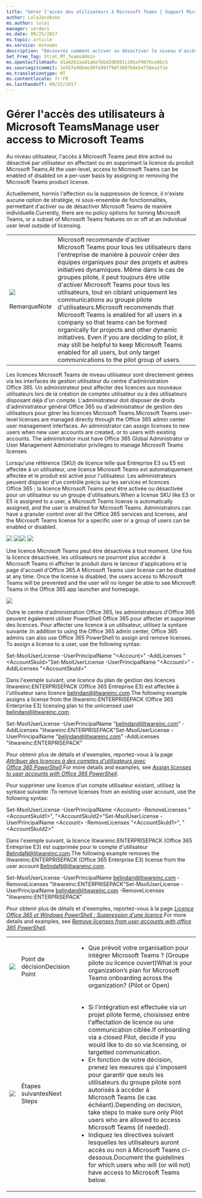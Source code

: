 ```yaml
---
title: "Gérer l'accès des utilisateurs à Microsoft Teams | Support Microsoft"
author: LolaJacobsen
ms.author: lolaj
manager: serdars
ms.date: 09/25/2017
ms.topic: article
ms.service: msteams
description: "Découvrez comment activer ou désactiver le niveau d'accès par utilisateur."
Set_Free_Tag: Strat_MT_TeamsAdmin
ms.openlocfilehash: d1a0262aa41a6e7bbd2d6891c26baf9976ce86c5
ms.sourcegitcommit: 2e557e90b4e30fe99ff9df3897b8e54f38ea2f2e
ms.translationtype: HT
ms.contentlocale: fr-FR
ms.lasthandoff: 09/22/2017
---
```

<a name="manage-user-access-to-microsoft-teams"></a><span data-ttu-id="83789-103">Gérer l'accès des utilisateurs à Microsoft Teams</span><span class="sxs-lookup"><span data-stu-id="83789-103">Manage user access to Microsoft Teams</span></span>
=====================================

<span data-ttu-id="83789-104">Au niveau utilisateur, l'accès à Microsoft Teams peut être activé ou désactivé par utilisateur en affectant ou en supprimant la licence du produit Microsoft Teams.</span><span class="sxs-lookup"><span data-stu-id="83789-104">At the user-level, access to Microsoft Teams can be enabled of disabled on a per-user basis by assigning or removing the Microsoft Teams product license.</span></span>

<span data-ttu-id="83789-105">Actuellement, hormis l'affection ou la suppression de licence, il n'existe aucune option de stratégie, ni sous-ensemble de fonctionnalités, permettant d'activer ou de désactiver Microsoft Teams de manière individuelle.</span><span class="sxs-lookup"><span data-stu-id="83789-105">Currently, there are no policy options for turning Microsoft Teams, or a subset of Microsoft Teams features on or off at an individual user level outside of licensing.</span></span>

| | |
|---------|---------|
|![](media/Manage_user_access_to_Microsoft_Teams_image1.png)<br></br><span data-ttu-id="83789-106">Remarque</span><span class="sxs-lookup"><span data-stu-id="83789-106">Note</span></span> |<span data-ttu-id="83789-p101">Microsoft recommande d'activer Microsoft Teams pour tous les utilisateurs dans l'entreprise de manière à pouvoir créer des équipes organiques pour des projets et autres initiatives dynamiques. Même dans le cas de groupes pilote, il peut toujours être utile d'activer Microsoft Teams pour tous les utilisateurs, tout en ciblant uniquement les communications au groupe pilote d'utilisateurs.</span><span class="sxs-lookup"><span data-stu-id="83789-p101">Microsoft recommends that Microsoft Teams is enabled for all users in a company so that teams can be formed organically for projects and other dynamic initiatives. Even if you are deciding to pilot, it may still be helpful to keep Microsoft Teams enabled for all users, but only target communications to the pilot group of users.</span></span> |

<span data-ttu-id="83789-p102">Les licences Microsoft Teams de niveau utilisateur sont directement gérées via les interfaces de gestion utilisateur du centre d'administration Office 365. Un administrateur peut affecter des licences aux nouveaux utilisateurs lors de la création de comptes utilisateur ou à des utilisateurs disposant déjà d'un compte. L'administrateur doit disposer de droits d'administrateur général Office 365 ou d'administrateur de gestion des utilisateurs pour gérer les licences Microsoft Teams.</span><span class="sxs-lookup"><span data-stu-id="83789-p102">Microsoft Teams user-level licenses are managed directly through the Office 365 admin center user management interfaces. An administrator can assign licenses to new users when new user accounts are created, or to users with existing accounts. The administrator must have Office 365 Global Administrator or User Management Administrator privileges to manage Microsoft Teams licenses.</span></span>

<span data-ttu-id="83789-p103">Lorsqu'une référence (SKU) de licence telle que Entreprise E3 ou E5 est affectée à un utilisateur, une licence Microsoft Teams est automatiquement affectée et le produit est activé pour l'utilisateur. Les administrateurs peuvent disposer d'un contrôle précis sur les services et licences Office 365 ; la licence Microsoft Teams peut être activée ou désactivée pour un utilisateur ou un groupe d'utilisateurs.</span><span class="sxs-lookup"><span data-stu-id="83789-p103">When a license SKU like E3 or E5 is assigned to a user, a Microsoft Teams license is automatically assigned, and the user is enabled for Microsoft Teams. Administrators can have a granular control over all the Office 365 services and licenses, and the Microsoft Teams license for a specific user or a group of users can be enabled or disabled.</span></span>

<span data-ttu-id="83789-114">![](media/Manage_user_access_to_Microsoft_Teams_image2.png) ![](media/Manage_user_access_to_Microsoft_Teams_image3.png)</span><span class="sxs-lookup"><span data-stu-id="83789-114">![](media/Manage_user_access_to_Microsoft_Teams_image2.png) ![](media/Manage_user_access_to_Microsoft_Teams_image3.png)</span></span>

<span data-ttu-id="83789-p104">Une licence Microsoft Teams peut être désactivée à tout moment. Une fois la licence désactivée, les utilisateurs ne pourront plus accéder à Microsoft Teams ni afficher le produit dans le lanceur d'applications et la page d'accueil d'Office 365.</span><span class="sxs-lookup"><span data-stu-id="83789-p104">A Microsoft Teams user license can be disabled at any time. Once the license is disabled, the users access to Microsoft Teams will be prevented and the user will no longer be able to see Microsoft Teams in the Office 365 app launcher and homepage.</span></span>

![](media/Manage_user_access_to_Microsoft_Teams_image4.png)

<span data-ttu-id="83789-p105">Outre le centre d'administration Office 365, les administrateurs d'Office 365 peuvent également utiliser PowerShell Office 365 pour affecter et supprimer des licences. Pour affecter une licence à un utilisateur, utilisez la syntaxe suivante :</span><span class="sxs-lookup"><span data-stu-id="83789-p105">In addition to using the Office 365 admin center, Office 365 admins can also use Office 365 PowerShell to assign and remove licenses. To assign a license to a user, use the following syntax:</span></span>

<span data-ttu-id="83789-119">Set-MsolUserLicense -UserPrincipalName "\<Account\>" -AddLicenses "\<AccountSkuId\>"</span><span class="sxs-lookup"><span data-stu-id="83789-119">Set-MsolUserLicense -UserPrincipalName "\<Account\>" -AddLicenses "\<AccountSkuId\>"</span></span>

<span data-ttu-id="83789-120">Dans l'exemple suivant, une licence du plan de gestion des licences litwareinc:ENTERPRISEPACK (Office 365 Entreprise E3) est affectée à l'utilisateur sans licence belindan@litwareinc.com.</span><span class="sxs-lookup"><span data-stu-id="83789-120">The following example assigns a license from the litwareinc:ENTERPRISEPACK (Office 365 Enterprise E3) licensing plan to the unlicensed user belindan@litwareinc.com.</span></span>

<span data-ttu-id="83789-121">Set-MsolUserLicense -UserPrincipalName "belindan@litwareinc.com" -AddLicenses "litwareinc:ENTERPRISEPACK"</span><span class="sxs-lookup"><span data-stu-id="83789-121">Set-MsolUserLicense -UserPrincipalName "belindan@litwareinc.com" -AddLicenses "litwareinc:ENTERPRISEPACK"</span></span>

<span data-ttu-id="83789-122">Pour obtenir plus de détails et d'exemples, reportez-vous à la page [*Attribuer des licences à des comptes d'utilisateurs avec Office 365 PowerShell*](https://go.microsoft.com/fwlink/?linkid=855755).</span><span class="sxs-lookup"><span data-stu-id="83789-122">For more details and examples, see [*Assign licenses to user accounts with Office 365 PowerShell*](https://go.microsoft.com/fwlink/?linkid=855755).</span></span>

<span data-ttu-id="83789-123">Pour supprimer une licence d'un compte utilisateur existant, utilisez la syntaxe suivante :</span><span class="sxs-lookup"><span data-stu-id="83789-123">To remove licenses from an existing user account, use the following syntax:</span></span>

<span data-ttu-id="83789-124">Set-MsolUserLicense -UserPrincipalName \<Account\> -RemoveLicenses "\<AccountSkuId1\>", "\<AccountSkuId2\>"</span><span class="sxs-lookup"><span data-stu-id="83789-124">Set-MsolUserLicense -UserPrincipalName \<Account\> -RemoveLicenses "\<AccountSkuId1\>", "\<AccountSkuId2\>"</span></span>

<span data-ttu-id="83789-125">Dans l'exemple suivant, la licence litwareinc:ENTERPRISEPACK (Office 365 Entreprise E3) est supprimée pour le compte d'utilisateur BelindaN@litwareinc.com.</span><span class="sxs-lookup"><span data-stu-id="83789-125">The following example removes the litwareinc:ENTERPRISEPACK (Office 365 Enterprise E3) license from the user account BelindaN@litwareinc.com.</span></span>

<span data-ttu-id="83789-126">Set-MsolUserLicense -UserPrincipalName belindan@litwareinc.com -RemoveLicenses "litwareinc:ENTERPRISEPACK"</span><span class="sxs-lookup"><span data-stu-id="83789-126">Set-MsolUserLicense -UserPrincipalName belindan@litwareinc.com -RemoveLicenses "litwareinc:ENTERPRISEPACK"</span></span>

<span data-ttu-id="83789-127">Pour obtenir plus de détails et d'exemples, reportez-vous à la page [*Licence Office 365 et Windows PowerShell : Suppression d'une licence*](https://go.microsoft.com/fwlink/?linkid=855756).</span><span class="sxs-lookup"><span data-stu-id="83789-127">For more details and examples, see [*Remove licenses from user accounts with office 365 PowerShell*](https://go.microsoft.com/fwlink/?linkid=855756).</span></span>

| | | |
|---------|---------|---------|
|![](media/Manage_user_access_to_Microsoft_Teams_image5.png)     |<span data-ttu-id="83789-128">Point de décision</span><span class="sxs-lookup"><span data-stu-id="83789-128">Decision Point</span></span>         |<ul><li><span data-ttu-id="83789-p106">Que prévoit votre organisation pour intégrer Microsoft Teams ?  (Groupe pilote ou licence ouvert)</span><span class="sxs-lookup"><span data-stu-id="83789-p106">What is your organization’s plan for Microsoft Teams onboarding across the organization?  (Pilot or Open)</span></span></li></ul>         |
|![](media/Manage_user_access_to_Microsoft_Teams_image6.png)     |<span data-ttu-id="83789-131">Étapes suivantes</span><span class="sxs-lookup"><span data-stu-id="83789-131">Next Steps</span></span>         |<ul><li><span data-ttu-id="83789-132">Si l'intégration est effectuée via un projet pilote fermé, choisissez entre l'affectation de licence ou une communication ciblée.</span><span class="sxs-lookup"><span data-stu-id="83789-132">If onboarding via a closed Pilot, decide if you would like to do so via licensing, or targetted communication.</span></span></li><li><span data-ttu-id="83789-133">En fonction de votre décision, prenez les mesures qui s'imposent pour garantir que seuls les utilisateurs du groupe pilote sont autorisés à accéder à Microsoft Teams (le cas échéant).</span><span class="sxs-lookup"><span data-stu-id="83789-133">Depending on decision, take steps to make sure only Pilot users who are allowed to access Microsoft Teams (if needed).</span></span></li><li><span data-ttu-id="83789-134">Indiquez les directives suivant lesquelles les utilisateurs auront accès ou non à Microsoft Teams ci-dessous.</span><span class="sxs-lookup"><span data-stu-id="83789-134">Document the guidelines for which users who will (or will not) have access to Microsoft Teams below.</span></span></li></ul>         |
